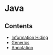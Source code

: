 # Java

## Contents

- [Information Hiding](https://github.com/solarsdev/TIL/blob/master/Java/information_hiding.md)
- [Generics](https://github.com/solarsdev/TIL/blob/master/Java/generics.md)
- [Annotation](https://github.com/solarsdev/TIL/blob/master/Java/annotation.md)

